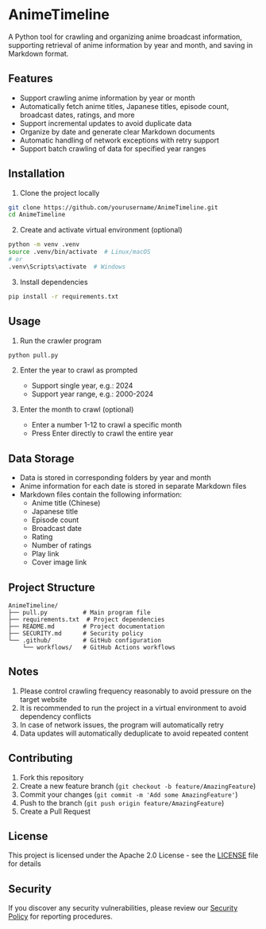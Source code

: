 # AnimeTimeline

A Python tool for crawling and organizing anime broadcast information, supporting retrieval of anime information by year and month, and saving in Markdown format.

## Features

- Support crawling anime information by year or month
- Automatically fetch anime titles, Japanese titles, episode count, broadcast dates, ratings, and more
- Support incremental updates to avoid duplicate data
- Organize by date and generate clear Markdown documents
- Automatic handling of network exceptions with retry support
- Support batch crawling of data for specified year ranges

## Installation

1. Clone the project locally
```bash
git clone https://github.com/yourusername/AnimeTimeline.git
cd AnimeTimeline
```

2. Create and activate virtual environment (optional)
```bash
python -m venv .venv
source .venv/bin/activate  # Linux/macOS
# or
.venv\Scripts\activate  # Windows
```

3. Install dependencies
```bash
pip install -r requirements.txt
```

## Usage

1. Run the crawler program
```bash
python pull.py
```

2. Enter the year to crawl as prompted
   - Support single year, e.g.: 2024
   - Support year range, e.g.: 2000-2024

3. Enter the month to crawl (optional)
   - Enter a number 1-12 to crawl a specific month
   - Press Enter directly to crawl the entire year

## Data Storage

- Data is stored in corresponding folders by year and month
- Anime information for each date is stored in separate Markdown files
- Markdown files contain the following information:
  - Anime title (Chinese)
  - Japanese title
  - Episode count
  - Broadcast date
  - Rating
  - Number of ratings
  - Play link
  - Cover image link

## Project Structure

```
AnimeTimeline/
├── pull.py          # Main program file
├── requirements.txt  # Project dependencies
├── README.md        # Project documentation
├── SECURITY.md      # Security policy
└── .github/         # GitHub configuration
    └── workflows/   # GitHub Actions workflows
```

## Notes

1. Please control crawling frequency reasonably to avoid pressure on the target website
2. It is recommended to run the project in a virtual environment to avoid dependency conflicts
3. In case of network issues, the program will automatically retry
4. Data updates will automatically deduplicate to avoid repeated content

## Contributing

1. Fork this repository
2. Create a new feature branch (`git checkout -b feature/AmazingFeature`)
3. Commit your changes (`git commit -m 'Add some AmazingFeature'`)
4. Push to the branch (`git push origin feature/AmazingFeature`)
5. Create a Pull Request

## License

This project is licensed under the Apache 2.0 License - see the [LICENSE](LICENSE) file for details

## Security

If you discover any security vulnerabilities, please review our [Security Policy](SECURITY.md) for reporting procedures.
